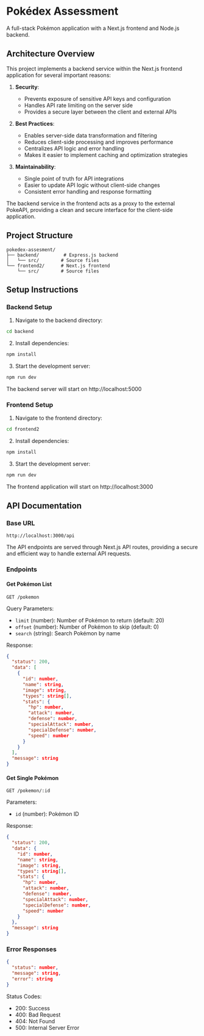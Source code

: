 # Pokédex Assessment

A full-stack Pokémon application with a Next.js frontend and Node.js backend.

## Architecture Overview

This project implements a backend service within the Next.js frontend application for several important reasons:

1. **Security**: 
   - Prevents exposure of sensitive API keys and configuration
   - Handles API rate limiting on the server side
   - Provides a secure layer between the client and external APIs

2. **Best Practices**:
   - Enables server-side data transformation and filtering
   - Reduces client-side processing and improves performance
   - Centralizes API logic and error handling
   - Makes it easier to implement caching and optimization strategies

3. **Maintainability**:
   - Single point of truth for API integrations
   - Easier to update API logic without client-side changes
   - Consistent error handling and response formatting

The backend service in the frontend acts as a proxy to the external PokeAPI, providing a clean and secure interface for the client-side application.

## Project Structure

```
pokedex-assesment/
├── backend/         # Express.js backend
│   └── src/        # Source files
└── frontend2/      # Next.js frontend
    └── src/        # Source files
```

## Setup Instructions

### Backend Setup

1. Navigate to the backend directory:
```bash
cd backend
```

2. Install dependencies:
```bash
npm install
```

3. Start the development server:
```bash
npm run dev
```

The backend server will start on http://localhost:5000

### Frontend Setup

1. Navigate to the frontend directory:
```bash
cd frontend2
```

2. Install dependencies:
```bash
npm install
```

3. Start the development server:
```bash
npm run dev
```

The frontend application will start on http://localhost:3000

## API Documentation

### Base URL
```
http://localhost:3000/api
```

The API endpoints are served through Next.js API routes, providing a secure and efficient way to handle external API requests.

### Endpoints

#### Get Pokémon List
```http
GET /pokemon
```

Query Parameters:
- `limit` (number): Number of Pokémon to return (default: 20)
- `offset` (number): Number of Pokémon to skip (default: 0)
- `search` (string): Search Pokémon by name

Response:
```json
{
  "status": 200,
  "data": [
    {
      "id": number,
      "name": string,
      "image": string,
      "types": string[],
      "stats": {
        "hp": number,
        "attack": number,
        "defense": number,
        "specialAttack": number,
        "specialDefense": number,
        "speed": number
      }
    }
  ],
  "message": string
}
```

#### Get Single Pokémon
```http
GET /pokemon/:id
```

Parameters:
- `id` (number): Pokémon ID

Response:
```json
{
  "status": 200,
  "data": {
    "id": number,
    "name": string,
    "image": string,
    "types": string[],
    "stats": {
      "hp": number,
      "attack": number,
      "defense": number,
      "specialAttack": number,
      "specialDefense": number,
      "speed": number
    }
  },
  "message": string
}
```

### Error Responses

```json
{
  "status": number,
  "message": string,
  "error": string
}
```

Status Codes:
- 200: Success
- 400: Bad Request
- 404: Not Found
- 500: Internal Server Error
